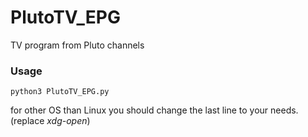 # PlutoTV_EPG

TV program from Pluto channels

### Usage

```python3 PlutoTV_EPG.py```

for other OS than Linux you should change the last line to your needs. (replace *xdg-open*)
